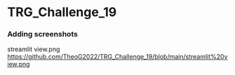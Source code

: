 # TRG_Challenge_19

### Adding screenshots

streamlit view.png
https://github.com/TheoG2022/TRG_Challenge_19/blob/main/streamlit%20view.png

